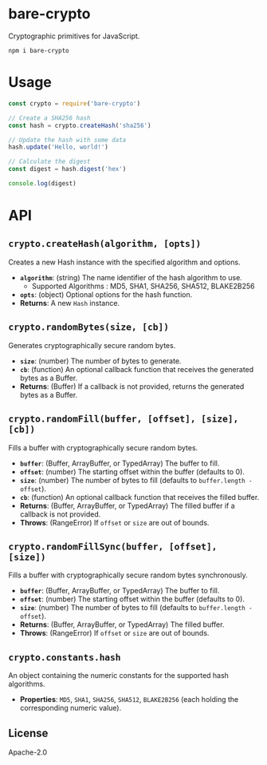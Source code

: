 # bare-crypto

Cryptographic primitives for JavaScript.

```
npm i bare-crypto
```


# Usage

```javascript
const crypto = require('bare-crypto')

// Create a SHA256 hash
const hash = crypto.createHash('sha256')

// Update the hash with some data
hash.update('Hello, world!')

// Calculate the digest
const digest = hash.digest('hex')

console.log(digest)
```
# API

## **`crypto.createHash(algorithm, [opts])`**

Creates a new Hash instance with the specified algorithm and options.

* **`algorithm`**: (string) The name identifier of the hash algorithm to use.
    * Supported Algorithms : MD5, SHA1, SHA256, SHA512, BLAKE2B256
* **`opts`**: (object) Optional options for the hash function. 
* **Returns**: A new `Hash` instance.


## **`crypto.randomBytes(size, [cb])`**

Generates cryptographically secure random bytes.

* **`size`**: (number) The number of bytes to generate.
* **`cb`**: (function) An optional callback function that receives the generated bytes as a Buffer.
* **Returns**: (Buffer) If a callback is not provided, returns the generated bytes as a Buffer.

## **`crypto.randomFill(buffer, [offset], [size], [cb])`**

Fills a buffer with cryptographically secure random bytes.
* **`buffer`**: (Buffer, ArrayBuffer, or TypedArray) The buffer to fill.
* **`offset`**: (number) The starting offset within the buffer (defaults to 0).
* **`size`**: (number) The number of bytes to fill (defaults to `buffer.length - offset`).
* **`cb`**: (function) An optional callback function that receives the filled buffer.
* **Returns**: (Buffer, ArrayBuffer, or TypedArray) The filled buffer if a callback is not provided.
* **Throws**: (RangeError) If `offset` or `size` are out of bounds.

## **`crypto.randomFillSync(buffer, [offset], [size])`**

Fills a buffer with cryptographically secure random bytes synchronously.
* **`buffer`**: (Buffer, ArrayBuffer, or TypedArray) The buffer to fill.
* **`offset`**: (number) The starting offset within the buffer (defaults to 0).
* **`size`**: (number) The number of bytes to fill (defaults to `buffer.length - offset`).
* **Returns**: (Buffer, ArrayBuffer, or TypedArray) The filled buffer.
* **Throws**: (RangeError) If `offset` or `size` are out of bounds.


## **`crypto.constants.hash`**

An object containing the numeric constants for the supported hash algorithms.
* **Properties**: `MD5`, `SHA1`, `SHA256`, `SHA512`, `BLAKE2B256` (each holding the corresponding numeric value).

## License

Apache-2.0



